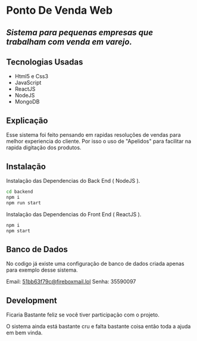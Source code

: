 # Ponto De Venda Web
## _Sistema para pequenas empresas que trabalham com venda em varejo._


## Tecnologias Usadas

- Html5 e Css3
- JavaScript
- ReactJS
- NodeJS
- MongoDB



## Explicação

Esse sistema foi feito pensando em rapidas resoluções de vendas para melhor experiencia do cliente.
Por isso o uso de "Apelidos" para facilitar na rapida digitação dos produtos.

## Instalação

Instalação das Dependencias do Back End ( NodeJS ).

```sh
cd backend
npm i
npm run start
```

Instalação das Dependencias do Front End ( ReactJS ).

```sh
npm i
npm start
```

## Banco de Dados

No codigo já existe uma configuração de banco de dados criada apenas para exemplo desse sistema.

Email: 51bb63f79c@fireboxmail.lol
Senha: 35590097

## Development

Ficaria Bastante feliz se você tiver participação com o projeto.

O sistema ainda está bastante cru e falta bastante coisa então toda a ajuda em bem vinda.
